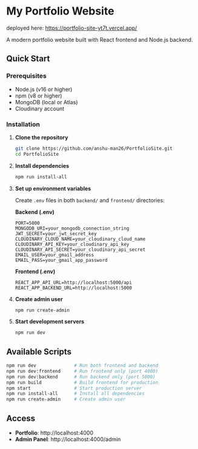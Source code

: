 # My Portfolio Website

deployed here: https://portfolio-site-yt7t.vercel.app/

A modern portfolio website built with React frontend and Node.js backend.

## Quick Start

### Prerequisites
- Node.js (v16 or higher)
- npm (v8 or higher)
- MongoDB (local or Atlas)
- Cloudinary account

### Installation

1. **Clone the repository**
   ```bash
   git clone https://github.com/anshu-man26/PortfolioSite.git
   cd PortfolioSite
   ```

2. **Install dependencies**
   ```bash
   npm run install-all
   ```

3. **Set up environment variables**

   Create `.env` files in both `backend/` and `frontend/` directories:

   **Backend (.env)**
   ```env
   PORT=5000
   MONGODB_URI=your_mongodb_connection_string
   JWT_SECRET=your_jwt_secret_key
   CLOUDINARY_CLOUD_NAME=your_cloudinary_cloud_name
   CLOUDINARY_API_KEY=your_cloudinary_api_key
   CLOUDINARY_API_SECRET=your_cloudinary_api_secret
   EMAIL_USER=your_gmail_address
   EMAIL_PASS=your_gmail_app_password
   ```

   **Frontend (.env)**
   ```env
   REACT_APP_API_URL=http://localhost:5000/api
   REACT_APP_BACKEND_URL=http://localhost:5000
   ```

4. **Create admin user**
   ```bash
   npm run create-admin
   ```

5. **Start development servers**
   ```bash
   npm run dev
   ```

## Available Scripts

```bash
npm run dev              # Run both frontend and backend
npm run dev:frontend     # Run frontend only (port 4000)
npm run dev:backend      # Run backend only (port 5000)
npm run build            # Build frontend for production
npm start                # Start production server
npm run install-all      # Install all dependencies
npm run create-admin     # Create admin user
```

## Access

- **Portfolio**: http://localhost:4000
- **Admin Panel**: http://localhost:4000/admin
